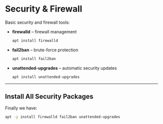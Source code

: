 # Security & Firewall

Basic security and firewall tools:

- **firewalld** – firewall management  
  ```bash
  apt install firewalld

- **fail2ban** – brute-force protection  
  ```bash
  apt install fail2ban

- **unattended-upgrades** – automatic security updates  
  ```bash
  apt install unattended-upgrades

---

## Install All Security Packages

Finally we have:  
```bash
apt -y install firewalld fail2ban unattended-upgrades
